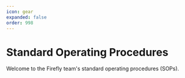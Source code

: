 ```yaml
---
icon: gear
expanded: false
order: 998
---
```


# Standard Operating Procedures

Welcome to the Firefly team's standard operating procedures (SOPs).
